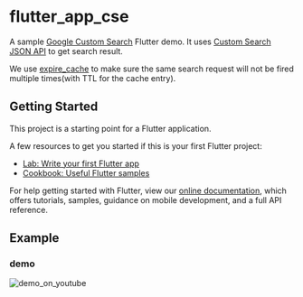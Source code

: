 # flutter_app_cse

A sample [Google Custom Search](https://developers.google.com/custom-search/) Flutter demo.
It uses [Custom Search JSON API](https://developers.google.com/custom-search/v1/overview) to get search result.

We use [expire_cache](https://github.com/guojiex/expire_cache) to make sure the same search request will not be fired multiple times(with TTL for the cache entry).

## Getting Started

This project is a starting point for a Flutter application.

A few resources to get you started if this is your first Flutter project:

- [Lab: Write your first Flutter app](https://flutter.io/docs/get-started/codelab)
- [Cookbook: Useful Flutter samples](https://flutter.io/docs/cookbook)

For help getting started with Flutter, view our 
[online documentation](https://flutter.io/docs), which offers tutorials, 
samples, guidance on mobile development, and a full API reference.

## Example

### demo

![demo_on_youtube](https://youtu.be/9UqpQzVNe0Y)
